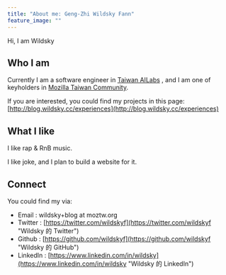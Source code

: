 ```yaml
---
title: "About me: Geng-Zhi Wildsky Fann"
feature_image: ""
---
```

Hi, I am Wildsky

Who I am
--------

Currently I am a software engineer in [Taiwan AILabs](https://ailabs.tw/ "Taiwan AILabs 官網") , and I am one of keyholders in [Mozilla Taiwan Community](https://moztw.org/).

If you are interested, you could find my projects in this page:[http://blog.wildsky.cc/experiences](http://blog.wildsky.cc/experiences)

What I like
-----------

I like rap & RnB music.

I like joke, and I plan to build a website for it.

Connect
-------

You could find my via:

*   Email : wildsky+blog at moztw.org
*   Twitter : [https://twitter.com/wildskyf](https://twitter.com/wildskyf "Wildsky 的 Twitter")
*   Github : [https://github.com/wildskyf](https://github.com/wildskyf "Wildsky 的 GitHub")
*   LinkedIn : [https://www.linkedin.com/in/wildsky](https://www.linkedin.com/in/wildsky "Wildsky 的 LinkedIn")

